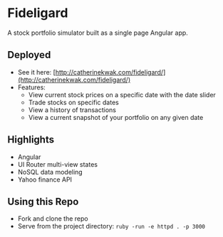 # Fideligard

A stock portfolio simulator built as a single page Angular app.

## Deployed
- See it here: [http://catherinekwak.com/fideligard/](http://catherinekwak.com/fideligard/)
- Features:
  - View current stock prices on a specific date with the date slider
  - Trade stocks on specific dates
  - View a history of transactions
  - View a current snapshot of your portfolio on any given date

## Highlights
- Angular
- UI Router multi-view states
- NoSQL data modeling
- Yahoo finance API

## Using this Repo
- Fork and clone the repo
- Serve from the project directory: `ruby -run -e httpd . -p 3000`
